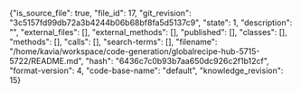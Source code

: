 {"is_source_file": true, "file_id": 17, "git_revision": "3c5157fd99db72a3b4244b06b68bf8fa5d5137c9", "state": 1, "description": "", "external_files": [], "external_methods": [], "published": [], "classes": [], "methods": [], "calls": [], "search-terms": [], "filename": "/home/kavia/workspace/code-generation/globalrecipe-hub-5715-5722/README.md", "hash": "6436c7c0b93b7aa650dc926c2f1b12cf", "format-version": 4, "code-base-name": "default", "knowledge_revision": 15}